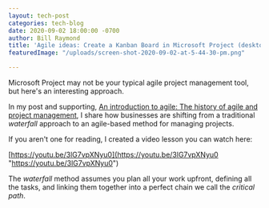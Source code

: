 ```yaml
---
layout: tech-post
categories: tech-blog
date: 2020-09-02 18:00:00 -0700
author: Bill Raymond
title: 'Agile ideas: Create a Kanban Board in Microsoft Project (desktop)'
featuredImage: "/uploads/screen-shot-2020-09-02-at-5-44-30-pm.png"

---
```

Microsoft Project may not be your typical agile project management tool, but here's an interesting approach.

In my post and supporting, [An introduction to agile: The history of agile and project management](he-history-of-agile-and-project-management.html), I share how businesses are shifting from a traditional _waterfall_ approach to an agile-based method for managing projects.

If you aren't one for reading, I created a video lesson you can watch here:

[https://youtu.be/3lG7vpXNyu0](https://youtu.be/3lG7vpXNyu0 "https://youtu.be/3lG7vpXNyu0")

The _waterfall_ method assumes you plan all your work upfront, defining all the tasks, and linking them together into a perfect chain we call the _critical path_. 
